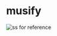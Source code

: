# musify
![ss for reference](https://github.com/sunshine-19/musify/blob/main/Screenshot_20221027_011208.png?raw=true)
